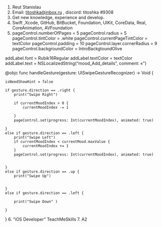 1. Reut Stanislau
2. Email: titoshka@inbox.ru , discord: titoshka #9308
3. Get new knowledge, experience and develop.
4. Swift ,Xcode, GitHub, BitBucket, Foundation, UIKit, CoreData, Real, CoreAnimation, AVFoundation
5. pageControl.numberOfPages = 5
pageControl.radius = 5
pageControl.tintColor = .white
pageControl.currentPageTintColor = textColor
pageControl.padding = 10
pageControl.layer.cornerRadius = 9
pageControl.backgroundColor = IntroBackgtoundOlive

addLabel.font = Rubik16Regular
addLabel.textColor = textColor
addLabel.text = NSLocalizedString(“mood_Add_details”, comment: «")

@objc func handleGesture(gesture: UISwipeGestureRecognizer) -> Void {
    
    isNeedShowHint = false
    
    if gesture.direction == .right {
        print("Swipe Right")
       
        if currentMoodIndex > 0 {
            currentMoodIndex -= 1
            
        }
        pageControl.set(progress: Int(currentMoodIndex), animated: true)

    }
    else if gesture.direction == .left {
        print("Swipe Left")
        if currentMoodIndex < currentMood.maxValue {
            currentMoodIndex += 1
        }
        pageControl.set(progress: Int(currentMoodIndex), animated: true)

       
    }
    else if gesture.direction == .up {
        print("Swipe Up")
    
        
    }
    else if gesture.direction == .left {
        
        print("Swipe Down" )
       
    }
}
6. “iOS Developer” TeachMeSkills
7.  A2
